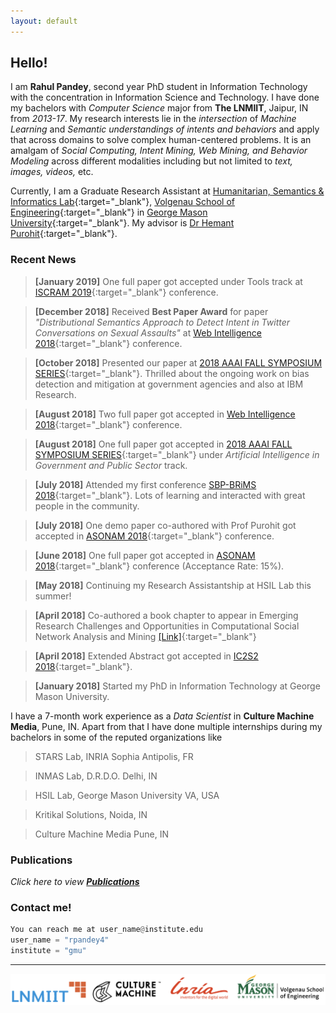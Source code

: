 ```yaml
---
layout: default
---
```


## [](#header-2)Hello!
I am **Rahul Pandey**, second year PhD student in Information Technology with the concentration in Information Science and Technology. I have done my bachelors with _Computer Science_ major from **The LNMIIT**, Jaipur, IN from _2013-17_. My research interests lie in the _intersection_ of _Machine Learning_ and _Semantic understandings of intents and behaviors_ and apply that across domains to solve complex human-centered problems. It is an amalgam of _Social Computing, Intent Mining, Web Mining, and Behavior Modeling_ across different modalities including but not limited to _text, images, videos,_ etc.   

Currently, I am a Graduate Research Assistant at [Humanitarian, Semantics & Informatics Lab](http://ist.gmu.edu/~hpurohit/informatics-lab.html){:target="_blank"}, [Volgenau School of Engineering](https://volgenau.gmu.edu/){:target="_blank"} in [George Mason University](https://www2.gmu.edu/){:target="_blank"}. My advisor is [Dr Hemant Purohit](http://ist.gmu.edu/~hpurohit/){:target="_blank"}.

### [](#header-3) Recent News

>**[January 2019]** One full paper got accepted under Tools track at [ISCRAM 2019](https://iscram2019.webs.upv.es){:target="_blank"} conference.

>**[December 2018]** Received **Best Paper Award** for paper _"Distributional Semantics Approach to Detect Intent in Twitter Conversations on Sexual Assaults"_ at [Web Intelligence 2018](https://webintelligence2018.com/index.html){:target="_blank"} conference.

>**[October 2018]** Presented our paper at [2018 AAAI FALL SYMPOSIUM SERIES](https://aaai.org/Symposia/Fall/fss18.php){:target="_blank"}. Thrilled about the ongoing work on bias detection and mitigation at government agencies and also at IBM Research.


>**[August 2018]** Two full paper got accepted in [Web Intelligence 2018](https://webintelligence2018.com/index.html){:target="_blank"} conference.

>**[August 2018]** One full paper got accepted in [2018 AAAI FALL SYMPOSIUM SERIES](https://aaai.org/Symposia/Fall/fss18.php){:target="_blank"} under _Artificial Intelligence in Government and Public Sector_ track.

>**[July 2018]** Attended my first conference [SBP-BRiMS 2018](http://sbp-brims.org/2018/){:target="_blank"}. Lots of learning and interacted with great people in the community.

>**[July 2018]** One demo paper co-authored with Prof Purohit got accepted in [ASONAM 2018](http://asonam.cpsc.ucalgary.ca/2018/){:target="_blank"} conference.

>**[June 2018]** One full paper got accepted in [ASONAM 2018](http://asonam.cpsc.ucalgary.ca/2018/){:target="_blank"} conference (Acceptance Rate: 15%).

>**[May 2018]** Continuing my Research Assistantship at HSIL Lab this summer!

>**[April 2018]** Co-authored a book chapter to appear in Emerging Research Challenges and Opportunities in Computational Social Network Analysis and Mining [[Link]](https://www.springer.com/us/book/9783319941042#aboutAuthors){:target="_blank"}

>**[April 2018]** Extended Abstract got accepted in [IC2S2 2018](http://www.kellogg.northwestern.edu/news-events/conference/ic2s2/2018.aspx){:target="_blank"}.

>**[January 2018]** Started my PhD in Information Technology at George Mason University.

I have a 7-month work experience as a _Data Scientist_ in **Culture Machine Media**, Pune, IN. Apart from that I have done multiple internships during my bachelors in some of the reputed organizations like
>STARS Lab, INRIA Sophia Antipolis, FR

>INMAS Lab, D.R.D.O. Delhi, IN

>HSIL Lab, George Mason University VA, USA

>Kritikal Solutions, Noida, IN

>Culture Machine Media Pune, IN



<!-- * * *

### [](#header-3)Current Projects
```python
def project_1():
    project_name = "Efficient word and sense representation for crisis data"
``` -->
<!-- Learning to rank twitter data for intent classification
Modeling user intent to help Fire and Rescue department of the state -->
<!-- ### [](#header-3)Past Projects
```python
project_7 = "Distributional Semantics Approach to Detect Intent in Twitter Conversations on Sexual Assaults"
project_6 = "Ranking of Social Media Alerts with Workload Bounds in Emergency Operation Centers"
project_5 = "AI for Trustworthiness! Credible User Identification on Social Web for Disaster Response Agencies"
project_4 = "CitizenHelper-Adaptive: Expert-augmented Streaming Analytics System for Emergency Services and Humanitarian Organizations"
project_3 = "Social-EOC: Serviceability Model to Rank Social Media Requests for Emergency Operation Centers"
project_2 = "Generic Architecture of a Social Media-driven Intervention Support System for Smart Cities"
project_1 = "People Detection on depth maps only for activity recognition of patients suffering from Alzheimer disease"
``` -->

### [](#header-3)Publications
_Click here to view_ __*[Publications](./publications)*__

### [](#header-3)Contact me!
```python
You can reach me at user_name@institute.edu
user_name = "rpandey4"
institute = "gmu"
```
* * *

![](all_org.png)
